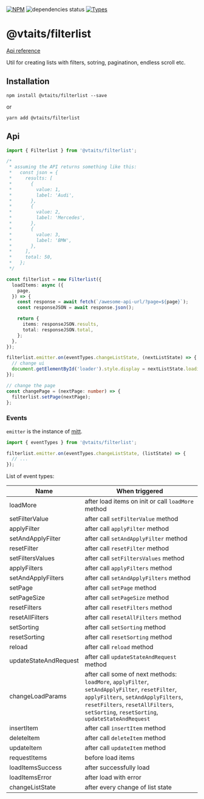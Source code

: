 [![NPM](https://img.shields.io/npm/v/@vtaits/filterlist.svg)](https://www.npmjs.com/package/@vtaits/filterlist)
![dependencies status](https://img.shields.io/librariesio/release/npm/@vtaits/filterlist)
[![Types](https://img.shields.io/npm/types/@vtaits/filterlist.svg)](https://www.npmjs.com/package/@vtaits/filterlist)

# @vtaits/filterlist

[Api reference](https://vtaits.github.io/filterlist/modules/Filterlist.html)

Util for creating lists with filters, sotring, paginatinon, endless scroll etc.

## Installation

```
npm install @vtaits/filterlist --save
```

or

```
yarn add @vtaits/filterlist
```

## Api

```ts
import { Filterlist } from '@vtaits/filterlist';

/*
 * assuming the API returns something like this:
 *   const json = {
 *     results: [
 *       {
 *         value: 1,
 *         label: 'Audi',
 *       },
 *       {
 *         value: 2,
 *         label: 'Mercedes',
 *       },
 *       {
 *         value: 3,
 *         label: 'BMW',
 *       },
 *     ],
 *     total: 50,
 *   };
 */

const filterlist = new Filterlist({
  loadItems: async ({
    page,
  }) => {
    const response = await fetch(`/awesome-api-url/?page=${page}`);
    const responseJSON = await response.json();

    return {
      items: responseJSON.results,
      total: responseJSON.total,
    };
  },
});

filterlist.emitter.on(eventTypes.changeListState, (nextListState) => {
  // change ui
  document.getElementById('loader').style.display = nextListState.loading ? 'block' : 'none';
});

// change the page
const changePage = (nextPage: number) => {
  filterlist.setPage(nextPage);
};
```

### Events

`emitter` is the instance of [mitt](https://github.com/developit/mitt).

```ts
import { eventTypes } from '@vtaits/filterlist';

filterlist.emitter.on(eventTypes.changeListState, (listState) => {
  // ...
});
```

List of event types:

| Name | When triggered |
| ---- | -------------- |
| loadMore | after load items on init or call `loadMore` method |
| setFilterValue | after call `setFilterValue` method |
| applyFilter | after call `applyFilter` method |
| setAndApplyFilter | after call `setAndApplyFilter` method |
| resetFilter | after call `resetFilter` method |
| setFiltersValues | after call `setFiltersValues` method |
| applyFilters | after call `applyFilters` method |
| setAndApplyFilters | after call `setAndApplyFilters` method |
| setPage | after call `setPage` method |
| setPageSize | after call `setPageSize` method |
| resetFilters | after call `resetFilters` method |
| resetAllFilters | after call `resetAllFilters` method |
| setSorting | after call `setSorting` method |
| resetSorting | after call `resetSorting` method |
| reload | after call `reload` method |
| updateStateAndRequest | after call `updateStateAndRequest` method |
| changeLoadParams | after call some of next methods: `loadMore`, `applyFilter`, `setAndApplyFilter`, `resetFilter`, `applyFilters`, `setAndApplyFilters`, `resetFilters`, `resetAllFilters`, `setSorting`, `resetSorting`, `updateStateAndRequest` |
| insertItem | after call `insertItem` method |
| deleteItem | after call `deleteItem` method |
| updateItem | after call `updateItem` method |
| requestItems | before load items |
| loadItemsSuccess | after successfully load |
| loadItemsError | after load with error |
| changeListState | after every change of list state |
